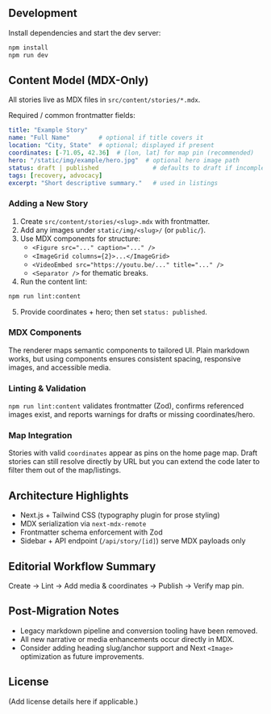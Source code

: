 
## Development

Install dependencies and start the dev server:
```bash
npm install
npm run dev
```

## Content Model (MDX-Only)
All stories live as MDX files in `src/content/stories/*.mdx`.

Required / common frontmatter fields:
```yaml
title: "Example Story"
name: "Full Name"        # optional if title covers it
location: "City, State"  # optional; displayed if present
coordinates: [-71.05, 42.36]  # [lon, lat] for map pin (recommended)
hero: "/static/img/example/hero.jpg"  # optional hero image path
status: draft | published               # defaults to draft if incomplete
tags: [recovery, advocacy]
excerpt: "Short descriptive summary."   # used in listings
```

### Adding a New Story
1. Create `src/content/stories/<slug>.mdx` with frontmatter.
2. Add any images under `static/img/<slug>/` (or `public/`).
3. Use MDX components for structure:
   - `<Figure src="..." caption="..." />`
   - `<ImageGrid columns={2}>...</ImageGrid>`
   - `<VideoEmbed src="https://youtu.be/..." title="..." />`
   - `<Separator />` for thematic breaks.
4. Run the content lint:
```bash
npm run lint:content
```
5. Provide coordinates + hero; then set `status: published`.

### MDX Components
The renderer maps semantic components to tailored UI. Plain markdown works, but using components ensures consistent spacing, responsive images, and accessible media.

### Linting & Validation
`npm run lint:content` validates frontmatter (Zod), confirms referenced images exist, and reports warnings for drafts or missing coordinates/hero.

### Map Integration
Stories with valid `coordinates` appear as pins on the home page map. Draft stories can still resolve directly by URL but you can extend the code later to filter them out of the map/listings.

## Architecture Highlights
- Next.js + Tailwind CSS (typography plugin for prose styling)
- MDX serialization via `next-mdx-remote`
- Frontmatter schema enforcement with Zod
- Sidebar + API endpoint (`/api/story/[id]`) serve MDX payloads only

## Editorial Workflow Summary
Create → Lint → Add media & coordinates → Publish → Verify map pin.

## Post-Migration Notes
- Legacy markdown pipeline and conversion tooling have been removed.
- All new narrative or media enhancements occur directly in MDX.
- Consider adding heading slug/anchor support and Next `<Image>` optimization as future improvements.

## License
(Add license details here if applicable.)